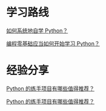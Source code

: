 # 学习路线

[如何系统地自学 Python？](https://www.zhihu.com/question/29138020/answer/81972368)

[编程零基础应当如何开始学习 Python？](https://www.zhihu.com/question/20039623/answer/64926634)


# 经验分享

[Python 的练手项目有哪些值得推荐？](https://www.zhihu.com/question/29372574/answer/88624507)

[Python 的练手项目有哪些值得推荐？](https://www.zhihu.com/question/29372574/answer/88744491)

